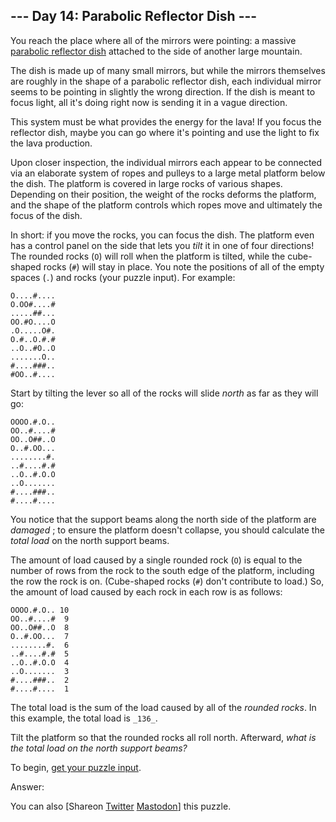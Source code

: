 ## \--- Day 14: Parabolic Reflector Dish ---

You reach the place where all of the mirrors were pointing: a massive
[parabolic reflector dish](https://en.wikipedia.org/wiki/Parabolic_reflector)
attached to the side of another large mountain.

The dish is made up of many small mirrors, but while the mirrors themselves
are roughly in the shape of a parabolic reflector dish, each individual mirror
seems to be pointing in slightly the wrong direction. If the dish is meant to
focus light, all it's doing right now is sending it in a vague direction.

This system must be what provides the energy for the lava! If you focus the
reflector dish, maybe you can go where it's pointing and use the light to fix
the lava production.

Upon closer inspection, the individual mirrors each appear to be connected via
an elaborate system of ropes and pulleys to a large metal platform below the
dish. The platform is covered in large rocks of various shapes. Depending on
their position, the weight of the rocks deforms the platform, and the shape of
the platform controls which ropes move and ultimately the focus of the dish.

In short: if you move the rocks, you can focus the dish. The platform even has
a control panel on the side that lets you _tilt_ it in one of four directions!
The rounded rocks (`O`) will roll when the platform is tilted, while the cube-
shaped rocks (`#`) will stay in place. You note the positions of all of the
empty spaces (`.`) and rocks (your puzzle input). For example:

    
    
    O....#....
    O.OO#....#
    .....##...
    OO.#O....O
    .O.....O#.
    O.#..O.#.#
    ..O..#O..O
    .......O..
    #....###..
    #OO..#....
    

Start by tilting the lever so all of the rocks will slide _north_ as far as
they will go:

    
    
    OOOO.#.O..
    OO..#....#
    OO..O##..O
    O..#.OO...
    ........#.
    ..#....#.#
    ..O..#.O.O
    ..O.......
    #....###..
    #....#....
    

You notice that the support beams along the north side of the platform are
_damaged_ ; to ensure the platform doesn't collapse, you should calculate the
_total load_ on the north support beams.

The amount of load caused by a single rounded rock (`O`) is equal to the
number of rows from the rock to the south edge of the platform, including the
row the rock is on. (Cube-shaped rocks (`#`) don't contribute to load.) So,
the amount of load caused by each rock in each row is as follows:

    
    
    OOOO.#.O.. 10
    OO..#....#  9
    OO..O##..O  8
    O..#.OO...  7
    ........#.  6
    ..#....#.#  5
    ..O..#.O.O  4
    ..O.......  3
    #....###..  2
    #....#....  1
    

The total load is the sum of the load caused by all of the _rounded rocks_. In
this example, the total load is `_136_`.

Tilt the platform so that the rounded rocks all roll north. Afterward, _what
is the total load on the north support beams?_

To begin, [get your puzzle input](14/input).

Answer:

You can also [Shareon
[Twitter](https://twitter.com/intent/tweet?text=%22Parabolic+Reflector+Dish%22+%2D+Day+14+%2D+Advent+of+Code+2023&url=https%3A%2F%2Fadventofcode%2Ecom%2F2023%2Fday%2F14&related=ericwastl&hashtags=AdventOfCode)
[Mastodon](javascript:void\(0\);)] this puzzle.